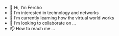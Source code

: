 - 👋 Hi, I’m Fercho
- 👀 I’m interested in technology and networks
- 🌱 I’m currently learning how the virtual world works
- 💞️ I’m looking to collaborate on ...
- 📫 How to reach me ...

<!---
FerMorales12/FerMorales12 is a ✨ special ✨ repository because its `README.md` (this file) appears on your GitHub profile.
You can click the Preview link to take a look at your changes.
--->
